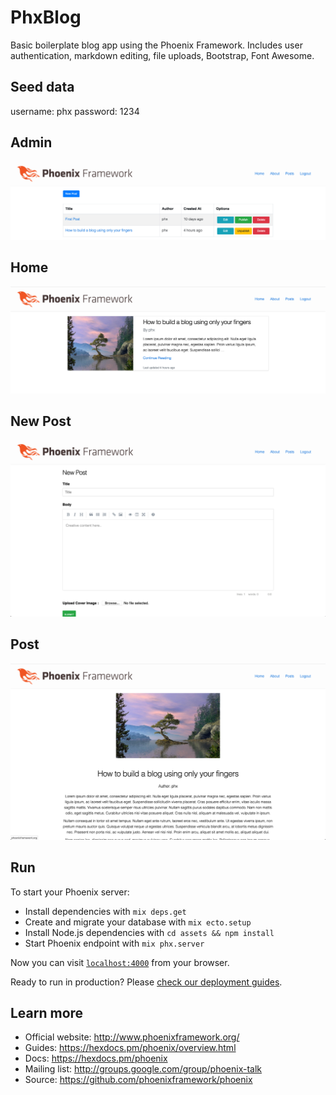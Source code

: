 # PhxBlog

Basic boilerplate blog app using the Phoenix Framework. Includes user authentication, markdown editing, file uploads, Bootstrap, Font Awesome. 

## Seed data
username: phx
password: 1234

## Admin
![admin](https://github.com/andrewjprice/phx-blog/blob/master/assets/images/admin.png)

## Home
![home](https://github.com/andrewjprice/phx-blog/blob/master/assets/images/home.png)

## New Post
![new](https://github.com/andrewjprice/phx-blog/blob/master/assets/images/new.png)

## Post
![post](https://github.com/andrewjprice/phx-blog/blob/master/assets/images/post.png)

## Run
To start your Phoenix server:

  * Install dependencies with `mix deps.get`
  * Create and migrate your database with `mix ecto.setup`
  * Install Node.js dependencies with `cd assets && npm install`
  * Start Phoenix endpoint with `mix phx.server`

Now you can visit [`localhost:4000`](http://localhost:4000) from your browser.

Ready to run in production? Please [check our deployment guides](https://hexdocs.pm/phoenix/deployment.html).

## Learn more

  * Official website: http://www.phoenixframework.org/
  * Guides: https://hexdocs.pm/phoenix/overview.html
  * Docs: https://hexdocs.pm/phoenix
  * Mailing list: http://groups.google.com/group/phoenix-talk
  * Source: https://github.com/phoenixframework/phoenix
